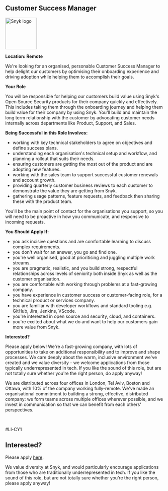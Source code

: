 Customer Success Manager 
---

<img src="https://res.cloudinary.com/snyk/image/upload/v1537345894/press-kit/brand/logo-black.png" width="100" alt="Snyk logo" />

<p><strong>Location: Remote</strong></p>
<p>We're looking for an organised, personable Customer Success Manager to help delight our customers by optimising their onboarding experience and driving adoption while helping them to accomplish their goals.&nbsp;</p>
<p><strong>Your Role</strong></p>
<p>You will be responsible for helping our customers build value using Snyk's Open Source Security products for their company quickly and effectively. This includes taking them through the onboarding journey and helping them build value for their company by using Snyk. You'll build and maintain the long term relationship with the customer by advocating customer needs internally across departments like Product, Support, and Sales.&nbsp;</p>
<p><strong>Being Successful in this Role Involves:&nbsp;</strong></p>
<ul>
<li>working with key technical stakeholders to agree on objectives and define success plans.&nbsp;</li>
<li>understanding each organisation's technical setup and workflow, and planning a rollout that suits their needs.&nbsp;</li>
<li>ensuring customers are getting the most out of the product and are adopting new features.</li>
<li>working with the sales team to support successful customer renewals and account growth.&nbsp;</li>
<li>providing quarterly customer business reviews to each customer to demonstrate the value they are getting from Snyk.&nbsp;</li>
<li>gathering usage patterns, feature requests, and feedback then sharing these with the product team.&nbsp;</li>
</ul>
<p>You'll be the main point of contact for the organisations you support, so you will need to be proactive in how you communicate, and responsive to incoming requests.&nbsp;</p>
<p><strong>You Should Apply If:&nbsp;</strong></p>
<ul>
<li>you ask incisive questions and are comfortable learning to discuss complex requirements.&nbsp;</li>
<li>you don't wait for an answer, you go and find one.&nbsp;</li>
<li>you're well organised, good at prioritising and juggling multiple work streams.&nbsp;</li>
<li>you are pragmatic, realistic, and you build strong, respectful relationships across levels of seniority both inside Snyk as well as the customer organisation.&nbsp;</li>
<li>you are comfortable with working through problems at a fast-growing company.&nbsp;</li>
<li>you have experience in customer success or customer-facing role, for a technical product or services company.&nbsp;</li>
<li>you are familiar with developer workflows and standard tooling e.g. GitHub, Jira, Jenkins, VScode.</li>
<li>you're interested in open source and security, cloud, and containers.&nbsp;</li>
<li>you're excited about what we do and want to help our customers gain more value from Snyk.&nbsp;</li>
</ul>
<p><strong>Interested?</strong></p>
<p>Please apply below! We're a fast-growing company, with lots of opportunities to take on additional responsibility and to improve and shape processes. We care deeply about the warm, inclusive environment we've created and we value diversity - we welcome applications from those typically underrepresented in tech. If you like the sound of this role, but are not totally sure whether you're the right person, do apply anyway!</p>
<p>We are distributed across four offices in London, Tel Aviv, Boston and Ottawa, with 10% of the company working fully-remote. We've made an organisational commitment to building a strong, effective, distributed company: we form teams across multiple offices wherever possible, and we invest in communication so that we can benefit from each others' perspectives.&nbsp;</p>
<p>&nbsp;</p>
<p>#LI-CY1</p>

Interested?
---

Please apply [here](https://boards.greenhouse.io/snyk/jobs/4295578002#app).

We value diversity at Snyk, and would particularly encourage applications from those who are traditionally underrepresented in tech.
If you like the sound of this role, but are not totally sure whether you’re the right person, please apply anyway!
